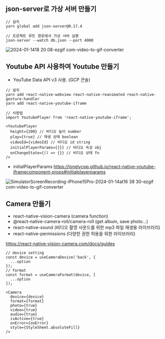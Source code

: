 ## json-server로 가상 서버 만들기

```
// 설치
yarn global add json-server@0.17.4
```

```
// 프로젝트 루트 경로에서 가상 서버 실행
json-server --watch db.json --port 4000
```

![2024-01-1418 20 08-ezgif com-video-to-gif-converter](https://github.com/timcodejs/rn-react-query-zustand/assets/46413981/46ccc2ba-f446-4208-8fb1-0c019fb6e45a)

## Youtube API 사용하여 Youtube 만들기

- YouTube Data API v3 사용. (GCP 콘솔)

```
// 설치
yarn add react-native-webview react-native-reanimated react-native-gesture-handler
yarn add react-native-youtube-iframe
```

```
// 사용법
import YoutubePlayer from 'react-native-youtube-iframe';

<YoutubePlayer
  height={200} // 비디오 높이 number
  play={true} // 재생 상태 boolean
  videoId={videoId} // 비디오 id string
  initialPlayerParams={{}} // 비디오 속성 obj
  onChangeState={() => {}} // 비디오 상태 fn
/>
```

- initialPlayerParams
  https://lonelycpp.github.io/react-native-youtube-iframecomponent-props#initialplayerparams

![SimulatorScreenRecording-iPhone15Pro-2024-01-14at16 38 30-ezgif com-video-to-gif-converter](https://github.com/timcodejs/rn-react-query-zustand/assets/46413981/954842d8-0109-49a7-84eb-599162ae7d51)

## Camera 만들기

- react-native-vision-camera (camera function)
- @react-native-camera-roll/camera-roll (get album, save photo...)
- react-native-sound (비디오 촬영 사운드를 위한 mp3 파일 재생용 라이브러리)
- react-native-permissions (다양한 권한 허용을 위한 라이브러리)

https://react-native-vision-camera.com/docs/guides

```
// device setting
const device = useCameraDevice('back', {
  ...option
});
// format
const format = useCameraFormat(device, [
  ...option
]);

<Camera
  device={device}
  format={format}
  photo={true}
  video={true}
  audio={true}
  isActive={true}
  onError={onError}
  style={StyleSheet.absoluteFill}
/>
```
